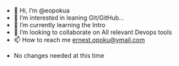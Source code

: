 - 👋 Hi, I’m @eopokua
- 👀 I’m interested in leaning GIt/GitHub...
- 🌱 I’m currently learning the Intro
- 💞️ I’m looking to collaborate on All relevant Devops tools
- 📫 How to reach me ernest.opoku@ymail.com

<!---
eopokua/eopokua is a ✨ special ✨ repository because its `README.md` (this file) appears on your GitHub profile.
You can click the Preview link to take a look at your changes.
--->
- No changes needed at this time
